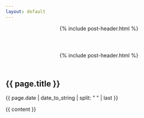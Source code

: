 ```yaml
---
layout: default
---
```

<header id="hidden-header">
	{% include post-header.html %}
</header>
<header id="top-header">
	{% include post-header.html %}
</header>
<main>
	<section>
		<div class="image"></div>
	</section>
	<section>	
		<h2>{{ page.title }}</h2>
		<p class="meta">{{ page.date | date_to_string | split: " " | last }}</p>
		<div class="post">
			{{ content }}
		</div>
	</section>
</main>
<script>
// When the user scrolls down 20px from the top of the document, slide down the hidden header
window.onscroll = function() {scrollFunction()};

function scrollFunction() {
	if (document.body.scrollTop > 20 || document.documentElement.scrollTop > 20) {
    	document.getElementById("hidden-header").style.top = "0";
	} else {
    	document.getElementById("hidden-header").style.top = "-60px";
	}
}
</script>